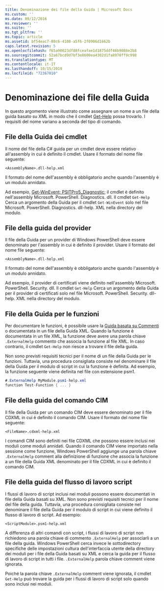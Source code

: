 ```yaml
---
title: Denominazione dei file della Guida | Microsoft Docs
ms.custom: ''
ms.date: 09/12/2016
ms.reviewer: ''
ms.suite: ''
ms.tgt_pltfrm: ''
ms.topic: article
ms.assetid: bf54eac7-88c6-4108-a5f6-2f0906d1662b
caps.latest.revision: 5
ms.openlocfilehash: f65a90023df88fceafae1d1875ddf46b9088e2b8
ms.sourcegitcommit: 52a67bcd9d7bf3e8600ea4302d1fa8970ff9c998
ms.translationtype: MT
ms.contentlocale: it-IT
ms.lasthandoff: 10/15/2019
ms.locfileid: "72367010"
---
```

# <a name="naming-help-files"></a>Denominazione dei file della Guida

In questo argomento viene illustrato come assegnare un nome a un file della guida basato su XML in modo che il cmdlet [Get-Help](/powershell/module/Microsoft.PowerShell.Core/Get-Help) possa trovarlo. I requisiti del nome variano a seconda del tipo di comando.

## <a name="cmdlet-help-files"></a>File della Guida dei cmdlet

Il nome del file della C# guida per un cmdlet deve essere relativo all'assembly in cui è definito il cmdlet. Usare il formato del nome file seguente:

```
<AssemblyName>.dll-help.xml
```

Il formato del nome dell'assembly è obbligatorio anche quando l'assembly è un modulo annidato.

Ad esempio, [Get-WinEvent; PSITPro5_Diagnostic;](/powershell/module/Microsoft.PowerShell.Diagnostics/Get-WinEvent) il cmdlet è definito nell'assembly Microsoft. PowerShell. Diagnostics. dll. Il cmdlet `Get-Help` Cerca un argomento della Guida per il cmdlet `Get-WinEvent` solo nel file Microsoft. PowerShell. Diagnostics. dll-help. XML nella directory del modulo.

## <a name="provider-help-files"></a>File della guida del provider

Il file della Guida per un provider di Windows PowerShell deve essere denominato per l'assembly in cui è definito il provider. Usare il formato del nome file seguente:

```
<AssemblyName>.dll-help.xml
```

Il formato del nome dell'assembly è obbligatorio anche quando l'assembly è un modulo annidato.

Ad esempio, il provider di certificati viene definito nell'assembly Microsoft. PowerShell. Security. dll. Il cmdlet `Get-Help` Cerca un argomento della Guida per il provider di certificati solo nel file Microsoft. PowerShell. Security. dll-help. XML nella directory del modulo.

## <a name="function-help-files"></a>File della Guida per le funzioni

Per documentare le funzioni, è possibile usare la [Guida basata su Commenti](/powershell/module/microsoft.powershell.core/about/about_comment_based_help) o documentata in un file della Guida XML. Quando la funzione è documentata in un file XML, la funzione deve avere una parola chiave `.ExternalHelp` commento che associa la funzione al file XML. In caso contrario, il cmdlet `Get-Help` non riesce a trovare il file della guida.

Non sono previsti requisiti tecnici per il nome di un file della Guida per le funzioni. Tuttavia, una procedura consigliata consiste nel denominare il file della Guida per il modulo di script in cui la funzione è definita. Ad esempio, la funzione seguente viene definita nel file con estensione psm1.

```csharp
#.ExternalHelp MyModule.psm1-help.xml
function Test-Function { ... }
```

## <a name="cim-command-help-files"></a>File della guida del comando CIM

Il file della Guida per un comando CIM deve essere denominato per il file CDXML in cui è definito il comando CIM. Usare il formato del nome file seguente:

```
<FileName>.cdxml-help.xml
```

I comandi CIM sono definiti nei file CDXML che possono essere inclusi nei moduli come moduli annidati. Quando il comando CIM viene importato nella sessione come funzione, Windows PowerShell aggiunge una parola chiave `.ExternalHelp` comment alla definizione di funzione che associa la funzione a un file della Guida XML denominato per il file CDXML in cui è definito il comando CIM.

## <a name="script-workflow-help-files"></a>File della guida del flusso di lavoro script

I flussi di lavoro di script inclusi nei moduli possono essere documentati in file della Guida basati su XML. Non sono previsti requisiti tecnici per il nome del file della guida. Tuttavia, una procedura consigliata consiste nel denominare il file della Guida per il modulo di script in cui viene definito il flusso di lavoro di script. Ad esempio:

```
<ScriptModule>.psm1-help.xml
```

A differenza di altri comandi con script, i flussi di lavoro di script non richiedono una parola chiave di commento `.ExternalHelp` per associarli a un file della guida. Windows PowerShell cerca invece le sottodirectory specifiche delle impostazioni cultura dell'interfaccia utente della directory dei moduli per i file della Guida basati su XML e cerca la guida per il flusso di lavoro di script in tutti i file. `.ExternalHelp` parola chiave comment viene ignorata.

Poiché la parola chiave `.ExternalHelp` comment viene ignorata, il cmdlet `Get-Help` può trovare la guida per i flussi di lavoro di script solo quando sono inclusi nei moduli.